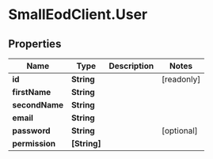 # SmallEodClient.User

## Properties

Name | Type | Description | Notes
------------ | ------------- | ------------- | -------------
**id** | **String** |  | [readonly] 
**firstName** | **String** |  | 
**secondName** | **String** |  | 
**email** | **String** |  | 
**password** | **String** |  | [optional] 
**permission** | **[String]** |  | 


